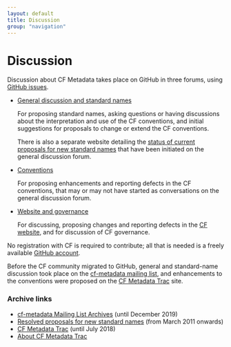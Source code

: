 ```yaml
---
layout: default
title: Discussion
group: "navigation"
---
```


# Discussion
 
Discussion about CF Metadata takes place on GitHub in three forums,
using [GitHub issues][github_issues].

*   [General discussion and standard names][github_discuss]

    For proposing standard names, asking questions or having discussions about the
    interpretation and use of the CF conventions, and initial
    suggestions for proposals to change or extend the CF conventions.

    There is also a separate website detailing the [status of current
    proposals for new standard names][current] that have been
    initiated on the general discussion forum.
  
*   [Conventions][github_conventions]

    For proposing enhancements and reporting defects in the CF
    conventions, that may or may not have started as conversations on
    the general discussion forum.

*   [Website and governance][github_website]

    For discussing, proposing changes and reporting defects in the [CF
    website][website], and for discussion of CF governance.

No registration with CF is required to contribute; all that is needed
is a freely available [GitHub account][github].

Before the CF community migrated to GitHub,
general and standard-name discussion took place on the
[cf-metadata mailing list][archives], and enhancements
to the conventions were proposed
on the [CF Metadata Trac](Data/trac.html) site.


### Archive links

* [cf-metadata Mailing List Archives][archives] (until December 2019)
* [Resolved proposals for new standard names][proposals] (from March 2011 onwards)
* [CF Metadata Trac](Data/trac.html) (until July 2018)
* [About CF Metadata Trac][about]

[github_discuss]: https://github.com/cf-convention/discuss/issues
[github_conventions]: https://github.com/cf-convention/cf-conventions/issues
[github_website]: https://github.com/cf-convention/cf-convention.github.io/issues
[github]: https://github.com
[website]: https://cfconventions.org
[trac]: Data/trac.html
[about]: about-trac.html
[archives]: cf-metadata-mailman
[current]: http://cfeditor.ceda.ac.uk/proposals/1?status=active&namefilter=&proposerfilter=&descfilter=&filter+and+display=filter
[proposals]: http://cfeditor.ceda.ac.uk/proposals/1?status=inactive&namefilter=&proposerfilter=&descfilter=&filter+and+display=filter
[github_issues]: https://guides.github.com/features/issues
